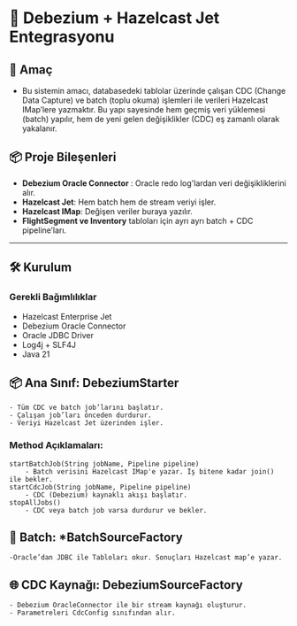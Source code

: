 # 📘 Debezium + Hazelcast Jet Entegrasyonu

## 🎯 Amaç
- Bu sistemin amacı, databasedeki tablolar üzerinde çalışan CDC (Change Data Capture) ve 
batch (toplu okuma) işlemleri ile verileri Hazelcast IMap’lere yazmaktır. Bu yapı sayesinde hem geçmiş veri yüklemesi (batch) 
yapılır, hem de yeni gelen değişiklikler (CDC) eş zamanlı olarak yakalanır.

## 📦 Proje Bileşenleri

- **Debezium Oracle Connector** : Oracle redo log'lardan veri değişikliklerini alır.
- **Hazelcast Jet**: Hem batch hem de stream veriyi işler.
- **Hazelcast IMap**: Değişen veriler buraya yazılır.
- **FlightSegment ve Inventory** tabloları için ayrı ayrı batch + CDC pipeline’ları.

---

## 🛠 Kurulum

### Gerekli Bağımlılıklar

- Hazelcast Enterprise Jet
- Debezium Oracle Connector
- Oracle JDBC Driver
- Log4j + SLF4J
- Java 21

## 📦 Ana Sınıf: DebeziumStarter
    - Tüm CDC ve batch job’larını başlatır.
    - Çalışan job’ları önceden durdurur.
    - Veriyi Hazelcast Jet üzerinden işler.

 ### Method Açıklamaları:
    startBatchJob(String jobName, Pipeline pipeline) 
        - Batch verisini Hazelcast IMap'e yazar. İş bitene kadar join() ile bekler.
    startCdcJob(String jobName, Pipeline pipeline)
        - CDC (Debezium) kaynaklı akışı başlatır.
    stopAllJobs()
        - CDC veya batch job varsa durdurur ve bekler.

## 🔄 Batch: *BatchSourceFactory
    -Oracle’dan JDBC ile Tabloları okur. Sonuçları Hazelcast map’e yazar.


## 🌐 CDC Kaynağı: DebeziumSourceFactory
    - Debezium OracleConnector ile bir stream kaynağı oluşturur. 
    - Parametreleri CdcConfig sınıfından alır.



